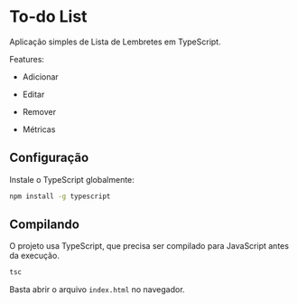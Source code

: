 # To-do List

Aplicação simples de Lista de Lembretes em TypeScript. 

Features:

- Adicionar

- Editar

- Remover

- Métricas


## Configuração

Instale o TypeScript globalmente:

   ```bash
   npm install -g typescript
   ```

## Compilando

O projeto usa TypeScript, que precisa ser compilado para JavaScript antes da execução.

```bash
tsc
```

Basta abrir o arquivo `index.html` no navegador.